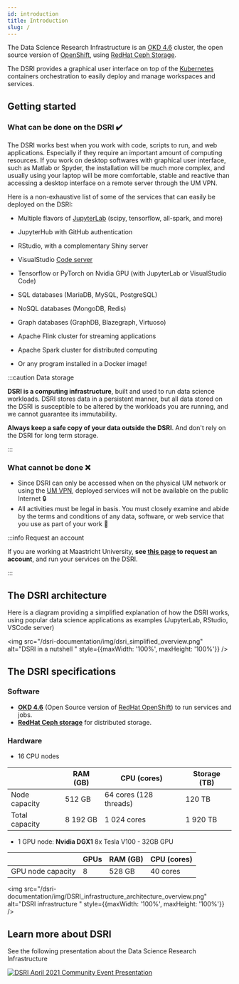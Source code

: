 ```yaml
---
id: introduction
title: Introduction
slug: /
---
```


The Data Science Research Infrastructure is an [OKD 4.6](https://www.okd.io/) cluster, the open source version of [OpenShift](https://www.openshift.com/), using [RedHat Ceph Storage](https://www.redhat.com/en/technologies/storage/ceph).

The DSRI provides a graphical user interface on top of the [Kubernetes](https://kubernetes.io/) containers orchestration to easily deploy and manage workspaces and services. 

## Getting started

### What can be done on the DSRI ✔️

The DSRI works best when you work with code, scripts to run, and web applications. Especially if they require an important amount of computing resources. If you work on desktop softwares with graphical user interface, such as Matlab or Spyder, the installation will be much more complex, and usually using your laptop will be more comfortable, stable and reactive than accessing a desktop interface on a remote server through the UM VPN.

Here is a non-exhaustive list of some of the services that can easily be deployed on the DSRI:

* Multiple flavors of [JupyterLab](https://github.com/jupyter/docker-stacks) (scipy, tensorflow, all-spark, and more)
* JupyterHub with GitHub authentication
* RStudio, with a complementary Shiny server
* VisualStudio [Code server](https://github.com/cdr/code-server)
* Tensorflow or PyTorch on Nvidia GPU (with JupyterLab or VisualStudio Code)

* SQL databases (MariaDB, MySQL, PostgreSQL)
* NoSQL databases (MongoDB, Redis)
* Graph databases (GraphDB, Blazegraph, Virtuoso)
* Apache Flink cluster for streaming applications
* Apache Spark cluster for distributed computing
* Or any program installed in a Docker image!

:::caution Data storage

**DSRI is a computing infrastructure**, built and used to run data science workloads. DSRI stores data in a persistent manner, but all data stored on the DSRI is susceptible to be altered by the workloads you are running, and we cannot guarantee its immutability.

**Always keep a safe copy of your data outside the DSRI**. And don't rely on the DSRI for long term storage.

:::

<!--

:::note Workflows

For user already familiar with those concepts [workflow orchestration tools](/dsri-documentation/docs/workflows-introduction) can be installed, such as [Argo workflows](/dsri-documentation/docs/workflows-argo), [Nextflow](/dsri-documentation/docs/workflows-nextflow) or [CWL Calrissian](/dsri-documentation/docs/workflows-cwl).

:::

-->

### What cannot be done ❌

* Since DSRI can only be accessed when on the physical UM network or using the [UM VPN](https://vpn.maastrichtuniversity.nl/), deployed services will not be available on the public Internet 🔒
* All activities must be legal in basis. You must closely examine and abide by the terms and conditions of any data, software, or web service that you use as part of your work 📜

:::info Request an account

If you are working at Maastricht University, **see [this page](https://maastrichtu-ids.github.io/dsri-documentation/docs/access-dsri) to request an account**, and run your services on the DSRI.

:::

## The DSRI architecture

Here is a diagram providing a simplified explanation of how the DSRI works, using popular data science applications as examples (JupyterLab, RStudio, VSCode server)

<img src="/dsri-documentation/img/dsri_simplified_overview.png" alt="DSRI in a nutshell " style={{maxWidth: '100%', maxHeight: '100%'}} />

## The DSRI specifications

### Software

* [**OKD 4.6**](https://www.okd.io/) (Open Source version of [RedHat OpenShift](https://www.openshift.com/)) to run services and jobs.
* [**RedHat Ceph storage**](https://www.redhat.com/fr/technologies/storage/ceph) for distributed storage.

### Hardware

* 16 CPU nodes

|                | RAM (GB) | CPU (cores)            | Storage (TB) |
| -------------- | -------- | ---------------------- | ------------ |
| Node capacity  | 512 GB   | 64 cores (128 threads) | 120 TB       |
| Total capacity | 8 192 GB | 1 024 cores            | 1 920 TB     |

* 1 GPU node: **Nvidia DGX1** 8x Tesla V100 - 32GB GPU

|                   | GPUs | RAM (GB) | CPU (cores) |
| ----------------- | ---- | -------- | ----------- |
| GPU node capacity | 8    | 528 GB   | 40 cores    |

<img src="/dsri-documentation/img/DSRI_infrastructure_architecture_overview.png" alt="DSRI infrastructure " style={{maxWidth: '100%', maxHeight: '100%'}} />

## Learn more about DSRI

See the following presentation about the Data Science Research Infrastructure 

<a href="/dsri-documentation/resource/2021-04-DSRI-Community-Event.pdf" target="_blank" rel="noopener noreferrer">
 <img src="/dsri-documentation/resource/DSRI-community-event.png" style={{maxWidth: '100%', maxHeight: '100%'}} alt="DSRI April 2021 Community Event Presentation" />
</a>

